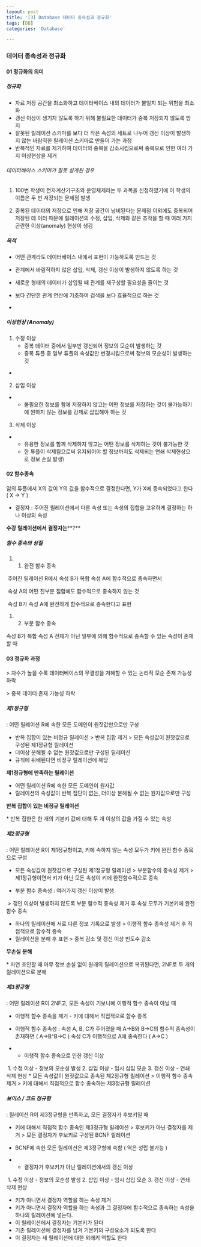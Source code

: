 ```yaml
---
layout: post
title: '[3] Database 데이터 종속성과 정규화'
tags: [DB]
categories: 'Database'

---
```


### 데이터 종속성과 정규화

#### 01 정규화의 의미

##### 정규화  

- 자료 저장 공간을 최소화하고 데이터베이스 내의 데이터가 불일치 되는 위험을 최소화
- 갱신 이상이 생기지 않도록 하기 위해 불필요한 데이터가 중복 저장되지 않도록 방지
- 잘못된 릴레이션 스키마를 보다 더 작은 속성의 세트로 나누어 갱신 이상이 발생하지 않는 바람직한 릴레이션 스키마로 만들어 가는 과정
- 반복적인 자료를 제거하여 데이터의 중복을 감소시킴으로써 중복으로 인한 여러 가지 이상현상을 제거 



###### 데이터베이스 스키마가 잘못 설계된 경우

1. 100번 학생이 전자계산기구조와 운영체제라는 두 과목을 신청하였기에 이 학생의 이름은 두 번 저장되는 문제점 발생 

2. 중복된 데이터의 저장으로 인해 저장 공간이 낭비된다는 문제점 이외에도 중복되어 저장된 데 이터 때문에 릴레이션의 수정, 삽입, 삭제와 같은 조작을 할 때 여러 가지 곤란한 이상(anomaly) 현상이 생김 



##### 목적

- 어떤 관계라도 데이터베이스 내에서 표현이 가능하도록 만드는 것
- 관계에서 바람직하지 않은 삽입, 삭제, 갱신 이상이 발생하지 않도록 하는 것
- 새로운 형태의 데이터가 삽입될 때 관계를 재구성할 필요성을 줄이는 것
- 보다 간단한 관계 연산에 기초하여 검색을 보다 효율적으로 하는 것

- 

##### 이상현상 (Anomaly) 

1. 수정 이상
   - 중복 데이터 중에서 일부만 갱신되어 정보의 모순이 발생하는 것
   - 중복 튜플 중 일부 튜플의 속성값만 변경시킴으로써 정보의 모순성이 발생하는 것

- 

2. 삽입 이상

- - 불필요한 정보를 함께 저장하지 않고는 어떤 정보를 저장하는 것이 불가능하기에 원하지 않는 정보를 강제로 삽입해야 하는 것



3. 삭제 이상

- - 유용한 정보를 함께 삭제하지 않고는 어떤 정보를 삭제하는 것이 불가능한 것
  - 한 튜플이 삭제됨으로써 유지되어야 할 정보까지도 삭제되는 연쇄 삭제현상으로 정보 손실 발생\





#### 02 함수종속

임의 튜플에서 X의 값이 Y의 값을 함수적으로 결정한다면, Y가 X에 종속되었다고 한다 ( X → Y )

- 결정자 : 주어진 릴레이션에서 다른 속성 또는 속성의 집합을 고유하게 결정하는 하나 이상의 속성

**수강** **릴레이션에서** **결정자는****?**



##### 함수 종속의 성질

1. 1. 완전 함수 종속

​	주어진 릴레이션 R에서 속성 B가 복합 속성 A에 함수적으로 종속하면서 

​	속성 A의 어떤 진부분 집합에도 함수적으로 종속하지 않는 것

​	속성 B가 속성 A에 완전하게 함수적으로 종속한다고 표현



1. 2. 부분 함수 종속

속성 B가 복합 속성 A 전체가 아닌 일부에 의해 함수적으로 종속할 수 있는 속성이 존재할 때



#### 03 정규화 과정

\> 차수가 높을 수록 데이터베이스의 무결성을 저해할 수 있는 논리적 모순 존재 가능성 하락

\> 중복 데이터 존재 가능성 하락



##### 제1정규형 

: 어떤 릴레이션 R에 속한 모든 도메인이 원잣값만으로만 구성

- 반복 집합이 있는 비정규 릴레이션 > 반복 집합 제거 > 모든 속성값이 원잣값으로 구성된 제1정규형 릴레이션
- 더이상 분해될 수 없는 원잣값으로만 구성된 릴레이션
- 규칙에 위배된다면 비정규 릴레이션에 해당



**제1정규형에 만족하는 릴레이션**

- 어떤 릴레이션 R에 속한 모든 도메인이 원자값
- 릴레이션의 속성값이 반복 집단이 없는, 더이상 분해될 수 없는 원자값으로만 구성



**반복 집합이 있는 비정규 릴레이션**

\* 반복 집한은 한 개의 기본키 값에 대해 두 개 이상의 값을 가질 수 있는 속성





##### 제2정규형 

: 어떤 릴레이션 R이 제1정규형이고, 키에 속하지 않는 속성 모두가 키에 완전 함수 종목으로 구성

- 모든 속성값이 원잣값으로 구성된 제1정규형 릴레이션 > 부분함수의 종속성 제거 
           \> 제1정규형이면서 키가 아닌 모든 속성이 키에 완전함수적으로 종속



- 부분 함수 종속성 : 여러가지 갱신 이상이 발생 

​	> 갱인 이상이 발생하지 않도록 부분 함수적 종속성 제거 후 속성 모두가 기본키에 완전 함수 종속

- 하나의 릴레이션에 서로 다른 정보 기록으로 발생 > 이행적 함수 종속성 제거 후 직접적으로 함수적 종속 
- 릴레이션을 분해 후 표현 > 중복 감소 및 갱신 이상 빈도수 감소

**무손실** **분해** 

\* 자연 조인할 때 아무 정보 손실 없이 원래의 릴레이션으로 복귀된다면, 2NF로 두 개의 릴레이션으로 분해



##### 제3정규형 

: 어떤 릴레이션 R이 2NF고, 모든 속성이 기보니에 이행적 함수 종속이 아닐 때

- 이행적 함수 종속을 제거 - 키에 대해서 직접적으로 함수 종목 



- 이행적 함수 종속성 : 속성 A, B, C가 주어졌을 때 A→B와 B→C의 함수적 종속성이 존재하면 
   ( A→B^B→C ) 속성 C가 이행적으로 A에 종속한다 ( A→C )



- - 이행적 함수 종속으로 인한 갱신 이상 

​	1. 수정 이상 - 정보의 모순성 발생  2. 삽입 이상 - 임시 삽입 모순  3. 갱신 이상 - 연쇄 삭제 현상
 \* 모든 속성값이 원잣값으로 종속된 제2정규형 릴레이션 > 이행적 함수 종속 제거 > 키에 대해서 직접적으로 함수 종속하는 제3정규형 릴레이션



##### 보이스 / 코드 정규형 

: 릴레이션 R이 제3정규형을 만족하고, 모든 결정자가 후보키일 때

- 키에 대해서 직접적 함수 종속인 제3정규형 릴레이션 > 후보키가 아닌 결정자를 제거 
                   \> 모든 결정자가 후보키로 구성된 BCNF 릴레이션



- BCNF에 속한 모든 릴레이션은 제3정규형에 속함 ( 역은 성립 불가능 )

- - 결정자가 후보키가 아닌 릴레이션에서의 갱신 이상

​	1. 수정 이상 - 정보의 모순성 발생  2. 삽입 이상 - 임시 삽입 모순  3. 갱신 이상 - 연쇄 삭제 현상

- 키가 아니면서 결정자 역할을 하는 속성 제거
- 키가 아니면서 결정자 역할을 하는 속성과 그 결정자에 함수적으로 종속하는 속성을 하나의 릴레이션에 넣는다.
- 이 릴레이션에서 결정자는 기본키가 된다
- 기존 릴레이션에 결정자를 남겨 기본키의 구성요소가 되도록 한다
- 이 결정자는 새 릴레이션에 대한 외래키 역할도 한다
